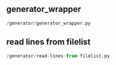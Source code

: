 
## generator_wrapper
```python
/generator/generator_wrapper.py
```


## read lines from filelist
```python
/generator/read-lines-from-filelist.py
```

